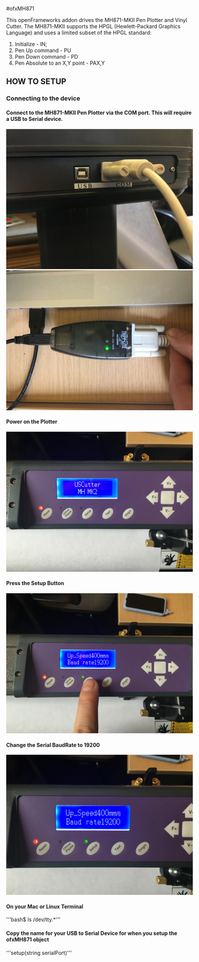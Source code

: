 #ofxMH871

This openFrameworks addon drives the MH871-MKII Pen Plotter and Vinyl Cutter.  The MH871-MKII supports the HPGL (Hewlett-Packard Graphics Language) and uses a limited subset of the HPGL standard: 

  1. Initialize - IN;
  2. Pen Up command - PU
  2. Pen Down command - PD
  3. Pen Absolute to an X,Y point - PAX,Y

## HOW TO SETUP 

### Connecting to the device

#### Connect to the MH871-MKII Pen Plotter via the COM port.  This will require a USB to Serial device.  

![COM PORT](/images/IMG_1608.JPG)
![USB To Serial](/images/IMG_1609.JPG)

#### Power on the Plotter

![POWER](/images/IMG_1610.JPG)

#### Press the Setup Button

![SELECT](/images/IMG_1624.JPG)

#### Change the Serial BaudRate to 19200

![BaudRate](/images/IMG_1625.JPG)

#### On your Mac or Linux Terminal

'''bash$ ls /dev/tty.*'''

####  Copy the name for your USB to Serial Device for when you setup the ofxMH871 object

'''setup(string serialPort)'''

